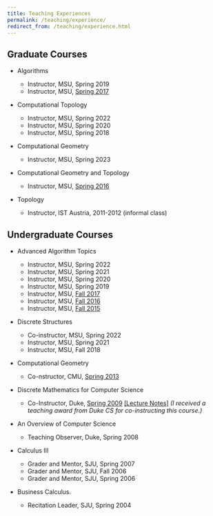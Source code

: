 ```yaml
---
title: Teaching Experiences
permalink: /teaching/experience/
redirect_from: /teaching/experience.html
---
```


[//]: # (TODO: Fix links)


## Graduate Courses

* Algorithms
	* Instructor, MSU, Spring 2019
	* Instructor, MSU, [Spring 2017](https://www.cs.montana.edu/brittany/teaching/algorithms/17_spring/)

* Computational Topology
	* Instructor, MSU, Spring 2022
	* Instructor, MSU, Spring 2020
	* Instructor, MSU, Spring 2018

* Computational Geometry
	* Instructor, MSU, Spring 2023

* Computational Geometry and Topology
	* Instructor, MSU, [Spring 2016](https://www.cs.montana.edu/brittany/teaching/geomtop/16_spring/)

* Topology
	* Instructor, IST Austria, 2011-2012 (informal class)

## Undergraduate Courses

* Advanced Algorithm Topics
	* Instructor, MSU, Spring 2022
	* Instructor, MSU, Spring 2021
	* Instructor, MSU, Spring 2020
	* Instructor, MSU, Spring 2019
	* Instructor, MSU, [Fall 2017](https://www.cs.montana.edu/brittany/teaching/algorithms/17_fall/)
	* Instructor, MSU, [Fall 2016](https://www.cs.montana.edu/brittany/teaching/algorithms/16_fall/)
	* Instructor, MSU, [Fall 2015](https://www.cs.montana.edu/brittany/teaching/algorithms/15_fall/)

* Discrete Structures
	* Co-instructor, MSU, Spring 2022
	* Instructor, MSU, Spring 2021
	* Instructor, MSU, Fall 2018

* Computational Geometry
	* Co-nstructor, CMU, [Spring 2013](http://www.cs.cmu.edu/afs/cs/academic/class/15456-s13/)

* Discrete Mathematics for Computer Science
	* Co-Instructor, Duke, [Spring 2009](https://www2.cs.duke.edu/courses/spring09/cps102/) <a href="../../assets/Book.pdf">[Lecture Notes]</a>
	*(I received a teaching award from Duke CS for co-instructing this course.)*

* An Overview of Computer Science
	* Teaching Observer, Duke, Spring 2008

* Calculus III
	* Grader and Mentor, SJU, Spring 2007
	* Grader and Mentor, SJU, Fall 2006
	* Grader and Mentor, SJU, Spring 2006

* Business Calculus.
	* Recitation Leader, SJU, Spring 2004


